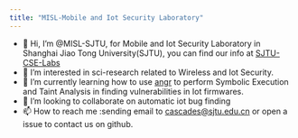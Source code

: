 ```yaml
---
title: "MISL-Mobile and Iot Security Laboratory"
---
```


- 👋 Hi, I’m @MISL-SJTU, for Mobile and Iot Security Laboratory in Shanghai Jiao Tong University(SJTU), you can find our info at [SJTU-CSE-Labs](https://infosec.sjtu.edu.cn/Lab.aspx)
- 👀 I’m interested in sci-research related to Wireless and Iot Security.
- 🌱 I’m currently learning how to use [angr](https://github.com/angr/angr) to perform Symbolic Execution and Taint Analysis in finding vulnerabilities in Iot firmwares.
- 💞️ I’m looking to collaborate on automatic iot bug finding
- 📫 How to reach me :sending email to cascades@sjtu.edu.cn or open a issue to contact us on github.

<!---
MISL-SJTU/MISL-SJTU is a ✨ special ✨ repository because its `README.md` (this file) appears on your GitHub profile.
You can click the Preview link to take a look at your changes.
--->

